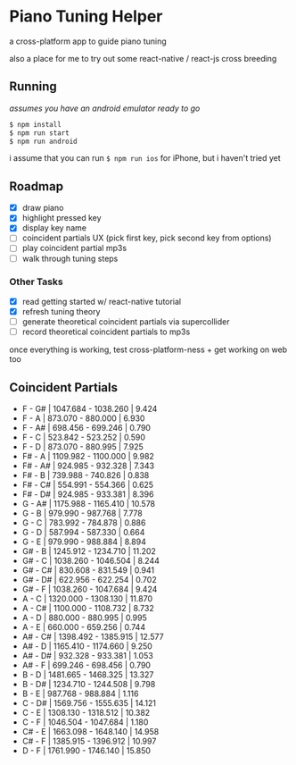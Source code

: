 # Piano Tuning Helper

a cross-platform app to guide piano tuning

also a place for me to try out some react-native / react-js cross breeding  

## Running
_assumes you have an android emulator ready to go_
```bash
$ npm install
$ npm run start
$ npm run android
```

i assume that you can run `$ npm run ios` for iPhone, but i haven't tried yet

## Roadmap
- [X] draw piano
- [X] highlight pressed key
- [X] display key name
- [ ] coincident partials UX (pick first key, pick second key from options)
- [ ] play coincident partial mp3s
- [ ] walk through tuning steps

### Other Tasks
- [X] read getting started w/ react-native tutorial
- [X] refresh tuning theory
- [ ] generate theoretical coincident partials via supercollider
- [ ] record theoretical coincident partials to mp3s

once everything is working, test cross-platform-ness + get working on web too

## Coincident Partials
- F - G#  | 1047.684 - 1038.260 | 9.424
- F - A   | 873.070 - 880.000   | 6.930
- F - A#  | 698.456 - 699.246   | 0.790
- F - C   | 523.842 - 523.252   | 0.590
- F - D   | 873.070 - 880.995   | 7.925
- F# - A  | 1109.982 - 1100.000 | 9.982
- F# - A# | 924.985 - 932.328   | 7.343
- F# - B  | 739.988 - 740.826   | 0.838
- F# - C# | 554.991 - 554.366   | 0.625
- F# - D# | 924.985 - 933.381   | 8.396
- G - A#  | 1175.988 - 1165.410 | 10.578
- G - B   | 979.990 - 987.768   | 7.778
- G - C   | 783.992 - 784.878   | 0.886
- G - D   | 587.994 - 587.330   | 0.664
- G - E   | 979.990 - 988.884   | 8.894
- G# - B  | 1245.912 - 1234.710 | 11.202
- G# - C  | 1038.260 - 1046.504 | 8.244
- G# - C# | 830.608 - 831.549   | 0.941
- G# - D# | 622.956 - 622.254   | 0.702
- G# - F  | 1038.260 - 1047.684 | 9.424
- A - C   | 1320.000 - 1308.130 | 11.870
- A - C#  | 1100.000 - 1108.732 | 8.732
- A - D   | 880.000 - 880.995   | 0.995
- A - E   | 660.000 - 659.256   | 0.744
- A# - C# | 1398.492 - 1385.915 | 12.577
- A# - D  | 1165.410 - 1174.660 | 9.250
- A# - D# | 932.328 - 933.381   | 1.053
- A# - F  | 699.246 - 698.456   | 0.790
- B - D   | 1481.665 - 1468.325 | 13.327
- B - D#  | 1234.710 - 1244.508 | 9.798
- B - E   | 987.768 - 988.884   | 1.116
- C - D#  | 1569.756 - 1555.635 | 14.121
- C - E   | 1308.130 - 1318.512 | 10.382
- C - F   | 1046.504 - 1047.684 | 1.180
- C# - E  | 1663.098 - 1648.140 | 14.958
- C# - F  | 1385.915 - 1396.912 | 10.997
- D - F   | 1761.990 - 1746.140 | 15.850